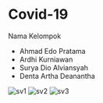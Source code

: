 # Covid-19

Nama Kelompok 

- Ahmad Edo Pratama
- Ardhi Kurniawan
- Surya Dio Alviansyah
- Denta Artha Deanantha

![sv1](https://user-images.githubusercontent.com/100394003/158180041-7007a7d5-6302-4b1c-9dad-bb1c93c4f7a6.png)
![sv2](https://user-images.githubusercontent.com/100394003/158180031-a9d8b3df-2aaa-4501-b27f-21d92ab2d03f.png)
![sv3](https://user-images.githubusercontent.com/100394003/158180043-b96653b5-ec85-4411-84a9-aac6acc1c8ff.png)

